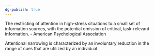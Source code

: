 ```yaml
---
dg-publish: true
---
```


The restricting of attention in high-stress situations to a small set of information sources, with the potential omission of critical, task-relevant information. - American Psychological Association

Attentional narrowing is characterized by an involuntary reduction in the range of cues that are utilized by an individual